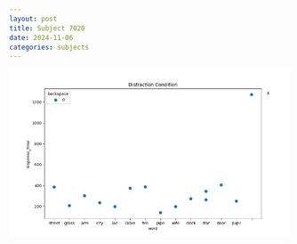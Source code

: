```yaml
---
layout: post
title: Subject 7020
date: 2024-11-06
categories: subjects
---
```


![](data/7020/run-26/7020_rt_acc_fuzzy_delay.png)
